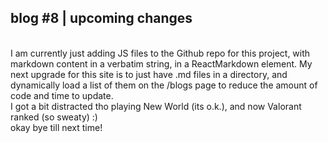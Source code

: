 ## blog #8 | upcoming changes 
 \
I am currently just adding JS files to the Github repo for this project, with markdown content in 
a verbatim string, in a ReactMarkdown element. My next upgrade for this site is to just have .md files 
in a directory, and dynamically load a list of them on the /blogs page to reduce the amount of code and 
time to update. 
 \
I got a bit distracted tho playing New World (its o.k.), and now Valorant ranked (so sweaty) :) 
 \
okay bye till next time!